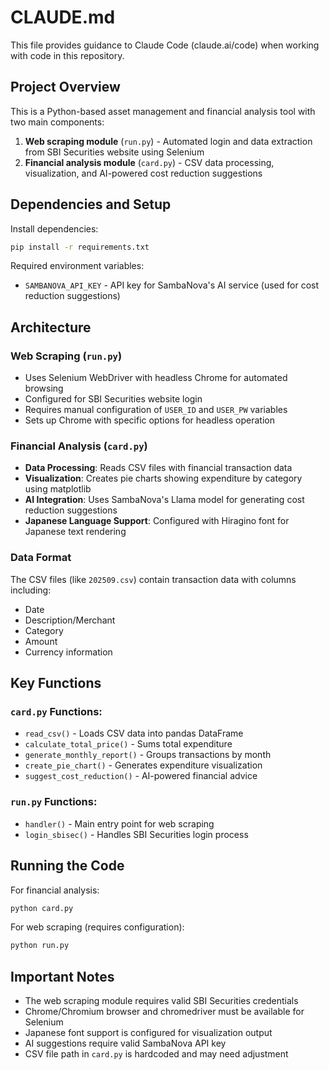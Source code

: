 # CLAUDE.md

This file provides guidance to Claude Code (claude.ai/code) when working with code in this repository.

## Project Overview

This is a Python-based asset management and financial analysis tool with two main components:

1. **Web scraping module** (`run.py`) - Automated login and data extraction from SBI Securities website using Selenium
2. **Financial analysis module** (`card.py`) - CSV data processing, visualization, and AI-powered cost reduction suggestions

## Dependencies and Setup

Install dependencies:
```bash
pip install -r requirements.txt
```

Required environment variables:
- `SAMBANOVA_API_KEY` - API key for SambaNova's AI service (used for cost reduction suggestions)

## Architecture

### Web Scraping (`run.py`)
- Uses Selenium WebDriver with headless Chrome for automated browsing
- Configured for SBI Securities website login
- Requires manual configuration of `USER_ID` and `USER_PW` variables
- Sets up Chrome with specific options for headless operation

### Financial Analysis (`card.py`)
- **Data Processing**: Reads CSV files with financial transaction data
- **Visualization**: Creates pie charts showing expenditure by category using matplotlib
- **AI Integration**: Uses SambaNova's Llama model for generating cost reduction suggestions
- **Japanese Language Support**: Configured with Hiragino font for Japanese text rendering

### Data Format
The CSV files (like `202509.csv`) contain transaction data with columns including:
- Date
- Description/Merchant
- Category
- Amount
- Currency information

## Key Functions

### `card.py` Functions:
- `read_csv()` - Loads CSV data into pandas DataFrame
- `calculate_total_price()` - Sums total expenditure
- `generate_monthly_report()` - Groups transactions by month
- `create_pie_chart()` - Generates expenditure visualization
- `suggest_cost_reduction()` - AI-powered financial advice

### `run.py` Functions:
- `handler()` - Main entry point for web scraping
- `login_sbisec()` - Handles SBI Securities login process

## Running the Code

For financial analysis:
```bash
python card.py
```

For web scraping (requires configuration):
```bash
python run.py
```

## Important Notes

- The web scraping module requires valid SBI Securities credentials
- Chrome/Chromium browser and chromedriver must be available for Selenium
- Japanese font support is configured for visualization output
- AI suggestions require valid SambaNova API key
- CSV file path in `card.py` is hardcoded and may need adjustment